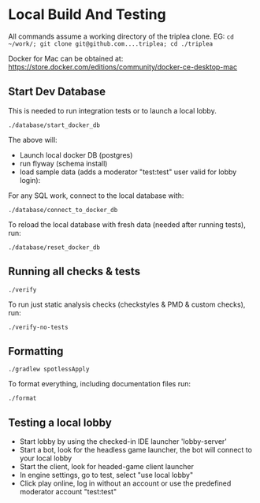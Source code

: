 # Local Build And Testing

All commands assume a working directory of the triplea clone. EG: `cd ~/work/; git clone git@github.com....triplea; cd ./triplea`

Docker for Mac can be obtained at: https://store.docker.com/editions/community/docker-ce-desktop-mac


## Start Dev Database

This is needed to run integration tests or to launch a local lobby.

```
./database/start_docker_db
```
The above will: 
- Launch local docker DB (postgres)
- run flyway (schema install)
- load sample data (adds a moderator "test:test" user valid for lobby login):


For any SQL work, connect to the local database with:
```
./database/connect_to_docker_db
```

To reload the local database with fresh data (needed after running tests), run:
```
./database/reset_docker_db
```

## Running all checks & tests

```
./verify
```

To run just static analysis checks (checkstyles & PMD & custom checks), run:
```
./verify-no-tests
```


## Formatting

```
./gradlew spotlessApply
```

To format everything, including documentation files run:
```
./format
```


## Testing a local lobby

* Start lobby by using the checked-in IDE launcher 'lobby-server'
* Start a bot, look for the headless game launcher, the bot will connect to your local lobby
* Start the client, look for headed-game client launcher
* In engine settings, go to test, select "use local lobby"
* Click play online, log in without an account or use the predefined
  moderator account "test:test"
